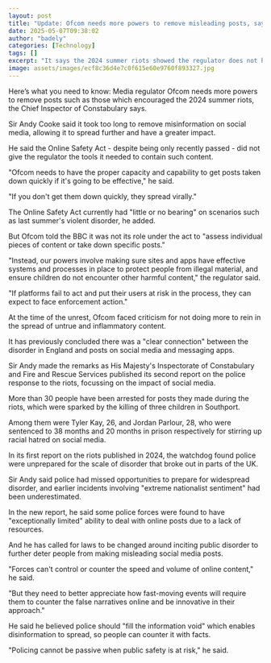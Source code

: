 ```yaml
---
layout: post
title: "Update: Ofcom needs more powers to remove misleading posts, says watchdog"
date: 2025-05-07T09:38:02
author: "badely"
categories: [Technology]
tags: []
excerpt: "It says the 2024 summer riots showed the regulator does not have the tools to stop the spread of viral misinformation."
image: assets/images/ecf8c36d4e7c0f615e60e9760f893327.jpg
---
```


Here’s what you need to know: Media regulator Ofcom needs more powers to remove posts such as those which encouraged the 2024 summer riots, the Chief Inspector of Constabulary says.

Sir Andy Cooke said it took too long to remove misinformation on social media, allowing it to spread further and have a greater impact.

He said the Online Safety Act - despite being only recently passed - did not give the regulator the tools it needed to contain such content.

"Ofcom needs to have the proper capacity and capability to get posts taken down quickly if it's going to be effective," he said.

"If you don't get them down quickly, they spread virally."

The Online Safety Act currently had "little or no bearing" on scenarios such as last summer's violent disorder, he added.

But Ofcom told the BBC it was not its role under the act to "assess individual pieces of content or take down specific posts."

"Instead, our powers involve making sure sites and apps have effective systems and processes in place to protect people from illegal material, and ensure children do not encounter other harmful content," the regulator said. 

"If platforms fail to act and put their users at risk in the process, they can expect to face enforcement action."

At the time of the unrest, Ofcom faced criticism for not doing more to rein in the spread of untrue and inflammatory content.

It has previously concluded there was a "clear connection" between the disorder in England and posts on social media and messaging apps.

Sir Andy made the remarks as His Majesty's Inspectorate of Constabulary and Fire and Rescue Services published its second report on the police response to the riots, focussing on the impact of social media.

More than 30 people have been arrested for posts they made during the riots, which were sparked by the killing of three children in Southport.

Among them were Tyler Kay, 26, and Jordan Parlour, 28, who were sentenced to 38 months and 20 months in prison respectively for stirring up racial hatred on social media.

In its first report on the riots published in 2024, the watchdog found police were unprepared for the scale of disorder that broke out in parts of the UK.

Sir Andy said police had missed opportunities to prepare for widespread disorder, and earlier incidents involving "extreme nationalist sentiment" had been underestimated.

In the new report, he said some police forces were found to have "exceptionally limited" ability to deal with online posts due to a lack of resources.

And he has called for laws to be changed around inciting public disorder to further deter people from making misleading social media posts. 

"Forces can't control or counter the speed and volume of online content," he said.

"But they need to better appreciate how fast-moving events will require them to counter the false narratives online and be innovative in their approach."

He said he believed police should "fill the information void" which enables disinformation to spread, so people can counter it with facts.

"Policing cannot be passive when public safety is at risk," he said.

